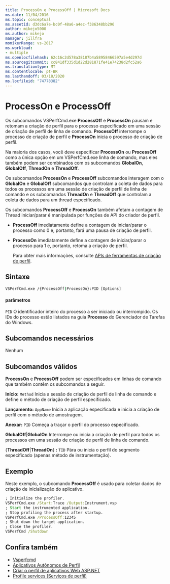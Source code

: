 ```yaml
---
title: ProcessOn e ProcessOff | Microsoft Docs
ms.date: 11/04/2016
ms.topic: conceptual
ms.assetid: d3dc6a7e-bc0f-48a6-a4ec-f386348bb296
author: mikejo5000
ms.author: mikejo
manager: jillfra
monikerRange: vs-2017
ms.workload:
- multiple
ms.openlocfilehash: 62c16c2d578a38187b4a58958466597a5e4d297d
ms.sourcegitcommit: cc841df335d1d22d281871fe41e74238d2fc52a6
ms.translationtype: MT
ms.contentlocale: pt-BR
ms.lasthandoff: 03/18/2020
ms.locfileid: "74778382"
---
```

# <a name="processon-and-processoff"></a>ProcessOn e ProcessOff
Os subcomandos VSPerfCmd.exe **ProcessOff** e **ProcessOn** pausam e retomam a criação de perfil para o processo especificado em uma sessão de criação de perfil de linha de comando. **ProcessOff** interrompe o processo de criação de perfil e **ProcessOn** inicia o processo de criação de perfil.

 Na maioria dos casos, você deve especificar **ProcessOn** ou **ProcessOff** como a única opção em um VSPerfCmd.exe linha de comando, mas eles também podem ser combinados com os subcomandos **GlobalOn**, **GlobalOff**, **ThreadOn** e **ThreadOff**.

 Os subcomandos **ProcessOn** e **ProcessOff** subcomandos interagem com o **GlobalOn** e **GlobalOff** subcomandos que controlam a coleta de dados para todos os processos em uma sessão de criação de perfil de linha de comando e os subcomandos **ThreadOn** e **ThreadOff** que controlam a coleta de dados para um thread especificado.

 Os subcomandos **ProcessOff** e **ProcessOn** também afetam a contagem de Thread iniciar/parar é manipulada por funções de API do criador de perfil.

- **ProcessOff** imediatamente define a contagem de iniciar/parar o processo como 0 e, portanto, fará uma pausa de criação de perfil.

- **ProcessOn** imediatamente define a contagem de iniciar/parar o processo para 1 e, portanto, retoma a criação de perfil.

  Para obter mais informações, consulte [APIs de ferramentas de criação de perfil](../profiling/profiling-tools-apis.md).

## <a name="syntax"></a>Sintaxe

```cmd
VSPerfCmd.exe /{ProcessOff|ProcessOn}:PID [Options]

```

#### <a name="parameters"></a>parâmetros
 `PID` O identificador inteiro do processo a ser iniciado ou interrompido. Os IDs do processo estão listados na guia **Processo** do Gerenciador de Tarefas do Windows.

## <a name="required-subcommands"></a>Subcomandos necessários
 Nenhum

## <a name="valid-subcommands"></a>Subcomandos válidos
 **ProcessOn** e **ProcessOff** podem ser especificados em linhas de comando que também contêm os subcomandos a seguir.

 **Início:** `Method` Inicia a sessão de criação de perfil de linha de comando e define o método de criação de perfil especificado.

 **Lançamento:** `AppName` Inicia a aplicação especificada e inicia a criação de perfil com o método de amostragem.

 **Anexar:** `PID` Começa a traçar o perfil do processo especificado.

 **GlobalOff**&#124;**GlobalOn** Interrompe ou inicia a criação de perfil para todos os processos em uma sessão de criação de perfil de linha de comando.

 {**ThreadOff**&#124;**ThreadOn**} **:** `TID` Pára ou inicia o perfil do segmento especificado (apenas método de instrumentação).

## <a name="example"></a>Exemplo
 Neste exemplo, o subcomando **ProcessOff** é usado para coletar dados de criação de inicialização do aplicativo.

```cmd
; Initialize the profiler.
VSPerfCmd.exe /Start:Trace /Output:Instrument.vsp
; Start the instrumented application.
; Stop profiling the process after startup.
VSPerfCmd.exe /ProcessOff:12345
; Shut down the target application.
; Close the profiler.
VSPerfCmd /Shutdown

```

## <a name="see-also"></a>Confira também
- [Vsperfcmd](../profiling/vsperfcmd.md)
- [Aplicativos Autônomos de Perfil](../profiling/command-line-profiling-of-stand-alone-applications.md)
- [Criar o perfil de aplicativos Web ASP.NET](../profiling/command-line-profiling-of-aspnet-web-applications.md)
- [Profile services (Serviços de perfil)](../profiling/command-line-profiling-of-services.md)
